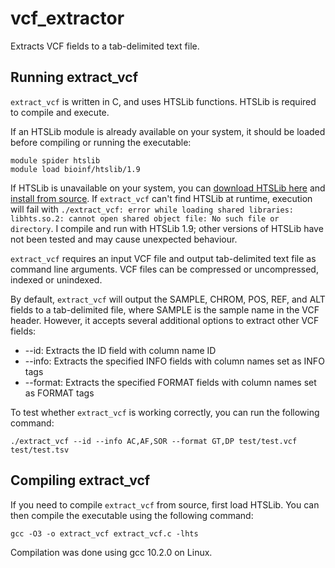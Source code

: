 # vcf_extractor
Extracts VCF fields to a tab-delimited text file.

## Running extract_vcf

```extract_vcf``` is written in C, and uses HTSLib functions. HTSLib is required to compile and execute.

If an HTSLib module is already available on your system, it should be loaded before compiling or running the executable:

```
module spider htslib
module load bioinf/htslib/1.9
```

If HTSLib is unavailable on your system, you can [download HTSLib here](https://www.htslib.org/download/) and [install from source](https://github.com/samtools/htslib/blob/develop/INSTALL). If ```extract_vcf``` can't find HTSLib at runtime, execution will fail with ```./extract_vcf: error while loading shared libraries: libhts.so.2: cannot open shared object file: No such file or directory```. I compile and run with HTSLib 1.9; other versions of HTSLib have not been tested and may cause unexpected behaviour.

```extract_vcf``` requires an input VCF file and output tab-delimited text file as command line arguments. VCF files can be compressed or uncompressed, indexed or unindexed.

By default, ```extract_vcf``` will output the SAMPLE, CHROM, POS, REF, and ALT fields to a tab-delimited file, where SAMPLE is the sample name in the VCF header. However, it accepts several additional options to extract other VCF fields:
* --id: Extracts the ID field with column name ID
* --info: Extracts the specified INFO fields with column names set as INFO tags
* --format: Extracts the specified FORMAT fields with column names set as FORMAT tags

To test whether ```extract_vcf``` is working correctly, you can run the following command:

```
./extract_vcf --id --info AC,AF,SOR --format GT,DP test/test.vcf test/test.tsv
```

## Compiling extract_vcf

If you need to compile ```extract_vcf``` from source, first load HTSLib. You can then compile the executable using the following command:

```gcc -O3 -o extract_vcf extract_vcf.c -lhts```

Compilation was done using gcc 10.2.0 on Linux.

